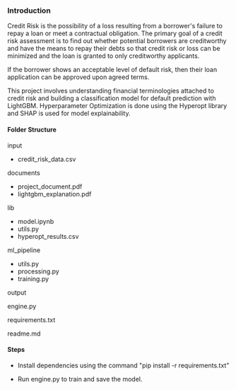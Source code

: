 ### Introduction

Credit Risk is the possibility of a loss resulting from a borrower's failure to repay a
loan or meet a contractual obligation. The primary goal of a credit risk assessment is to find out whether potential borrowers are creditworthy and have the means to repay their debts so that credit risk or loss can be minimized and the loan is granted to only creditworthy applicants.

If the borrower shows an acceptable level of default risk, then their loan application can be approved upon agreed terms. 

This project involves understanding financial terminologies attached to credit risk and building a classification model for default prediction with LightGBM. Hyperparameter Optimization is done using the Hyperopt library and SHAP is used for model explainability.



#### Folder Structure

input
- credit_risk_data.csv

documents
- project_document.pdf
- lightgbm_explanation.pdf

lib
- model.ipynb
- utils.py
- hyperopt_results.csv

ml_pipeline
- utils.py
- processing.py
- training.py

output

engine.py

requirements.txt

readme.md

#### Steps

- Install dependencies using the command "pip install -r requirements.txt"

- Run engine.py to train and save the model.

